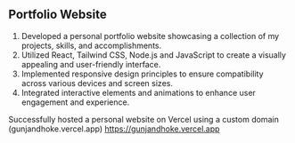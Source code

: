 <h2>Portfolio Website</h2>

1. Developed a personal portfolio website showcasing a collection of my projects, skills, and accomplishments.
2. Utilized React, Tailwind CSS, Node.js and JavaScript to create a visually appealing and user-friendly interface.
3. Implemented responsive design principles to ensure compatibility across various devices and screen sizes.
4. Integrated interactive elements and animations to enhance user engagement and experience.

Successfully hosted a personal website on Vercel using a custom domain (gunjandhoke.vercel.app)
<a href="https://gunjandhoke.vercel.app">https://gunjandhoke.vercel.app</a>
